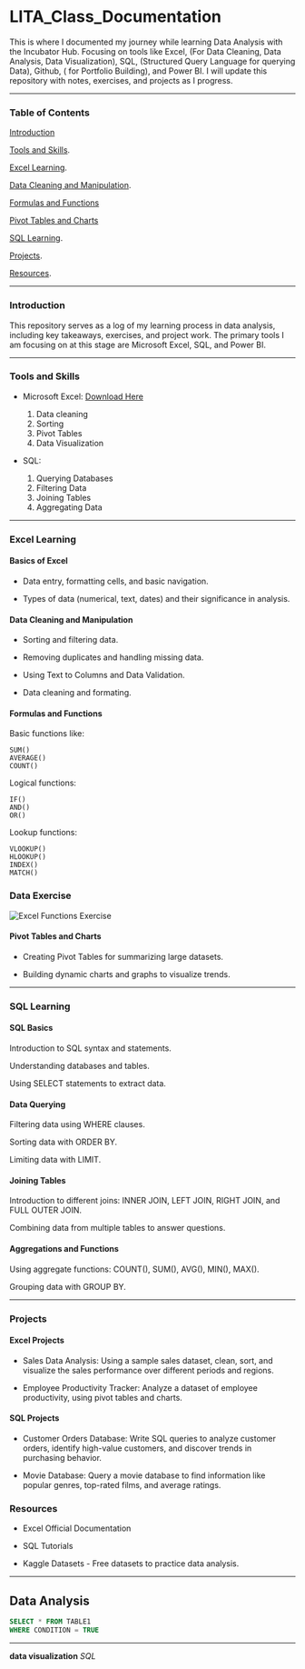 # LITA_Class_Documentation
This is where I documented my journey while learning Data Analysis with the Incubator Hub. Focusing on tools like Excel, (For Data Cleaning, Data Analysis, Data Visualization), SQL, (Structured Query Language for querying Data), Github, ( for Portfolio Building), and Power BI. I will update this repository with notes, exercises, and projects as I progress.


---

### Table of Contents

[Introduction](#introduction)

[Tools and Skills](#tools-and-skills).

[Excel Learning](#excel-learning).

[Data Cleaning and Manipulation](#data-cleaning-and-manipulation).

[Formulas and Functions](#formula-and-functions)

[Pivot Tables and Charts](#pivot-tables-and-charts)

[SQL Learning](#sql-learning).

[Projects](#projects).

[Resources](#resources).


---

### Introduction

This repository serves as a log of my learning process in data analysis, including key takeaways, exercises, and project work. The primary tools I am focusing on at this stage are Microsoft Excel, SQL, and Power BI.


---

### Tools and Skills

- Microsoft Excel: [Download Here](https://www.microsoft.com)
  1. Data cleaning
  2. Sorting
  3. Pivot Tables
  4. Data Visualization

- SQL:
  1. Querying Databases
  2. Filtering Data
  3. Joining Tables
  4. Aggregating Data


---

### Excel Learning

#### Basics of Excel

- Data entry, formatting cells, and basic navigation.

- Types of data (numerical, text, dates) and their significance in analysis.


#### Data Cleaning and Manipulation

- Sorting and filtering data.

- Removing duplicates and handling missing data.

- Using Text to Columns and Data Validation.

- Data cleaning and formating.


#### Formulas and Functions

Basic functions like:
```Excel
SUM()
AVERAGE()
COUNT()
```

Logical functions:
```Excel
IF()
AND()
OR()
```

Lookup functions:
```Excel
VLOOKUP()
HLOOKUP()
INDEX()
MATCH()
```

### Data Exercise

![Excel Functions Exercise](https://github.com/user-attachments/assets/a68ad3fe-c149-4019-931d-70bfca1c0ed0)

#### Pivot Tables and Charts

- Creating Pivot Tables for summarizing large datasets.

- Building dynamic charts and graphs to visualize trends.


---

### SQL Learning

#### SQL Basics

Introduction to SQL syntax and statements.

Understanding databases and tables.

Using SELECT statements to extract data.


#### Data Querying

Filtering data using WHERE clauses.

Sorting data with ORDER BY.

Limiting data with LIMIT.


#### Joining Tables

Introduction to different joins: INNER JOIN, LEFT JOIN, RIGHT JOIN, and FULL OUTER JOIN.

Combining data from multiple tables to answer questions.


#### Aggregations and Functions

Using aggregate functions: COUNT(), SUM(), AVG(), MIN(), MAX().

Grouping data with GROUP BY.


---
### Projects

#### Excel Projects

- Sales Data Analysis: Using a sample sales dataset, clean, sort, and visualize the sales performance over different periods and regions.


- Employee Productivity Tracker: Analyze a dataset of employee productivity, using pivot tables and charts.



#### SQL Projects

- Customer Orders Database: Write SQL queries to analyze customer orders, identify high-value customers, and discover trends in purchasing behavior.


- Movie Database: Query a movie database to find information like popular genres, top-rated films, and average ratings.



### Resources

- Excel Official Documentation

- SQL Tutorials

- Kaggle Datasets - Free datasets to practice data analysis.


---

## Data Analysis
```SQL
SELECT * FROM TABLE1
WHERE CONDITION = TRUE
```
---
**data visualization**
*SQL*

